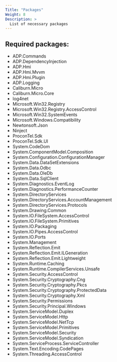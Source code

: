 ```yaml
---
Title: "Packages"
Weight: 8
Description: >
  List of necessary packages
---
```


## Required packages:

- ADP.Commands
- ADP.DependencyInjection
- ADP.Hmi
- ADP.Hmi.Mvvm
- ADP.Hmi.Plugin
- ADP.Logging
- Caliburn.Micro
- Caliburn.Micro.Core
- log4net
- Microsoft.Win32.Registry
- Microsoft.Win32.Registry.AccessControl
- Microsoft.Win32.SystemEvents
- Microsoft.Windows.Compatibility
- Newtonsoft.Json
- Ninject
- ProconTel.Sdk
- ProconTel.Sdk.UI
- System.CodeDom
- System.ComponentModel.Composition
- System.Configuration.ConfigurationManager
- System.Data.DataSetExtensions
- System.Data.Odbc
- System.Data.OleDb
- System.Data.SqlClient
- System.Diagnostics.EventLog
- System.Diagnostics.PerformanceCounter
- System.DirectoryServices
- System.DirectoryServices.AccountManagement
- System.DirectoryServices.Protocols
- System.Drawing.Common
- System.IO.FileSystem.AccessControl
- System.IO.FileSystem.Primitives
- System.IO.Packaging
- System.IO.Pipes.AccessControl
- System.IO.Ports
- System.Management
- System.Reflection.Emit
- System.Reflection.Emit.ILGeneration
- System.Reflection.Emit.Lightweight
- System.Runtime.Caching
- System.Runtime.CompilerServices.Unsafe
- System.Security.AccessControl
- System.Security.Cryptography.Cng
- System.Security.Cryptography.Pkcs
- System.Security.Cryptography.ProtectedData
- System.Security.Cryptography.Xml
- System.Security.Permissions
- System.Security.Principal.Windows
- System.ServiceModel.Duplex
- System.ServiceModel.Http
- System.ServiceModel.NetTcp
- System.ServiceModel.Primitives
- System.ServiceModel.Security
- System.ServiceModel.Syndication
- System.ServiceProcess.ServiceController
- System.Text.Encoding.CodePages
- System.Threading.AccessControl